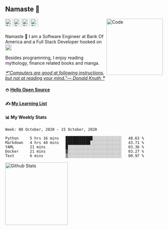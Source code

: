## Namaste :pray:

<a href="https://www.linkedin.com/in/siddharth-chandra1/">
  <img align="left" alt="Siddharth's LinkedIn" width="24px" height="24px" src="https://raw.githubusercontent.com/siddharth2016/siddharth2016/master/images/linkedin.svg" />
</a>  
<a href="https://doi.org/10.1080/1206212X.2020.1759857">
  <img align="left" alt="Co-Authored Research" width="24px" height="24px" src="https://raw.githubusercontent.com/siddharth2016/siddharth2016/master/images/research.svg" />
</a>  
<a href="https://www.hackerrank.com/siddharthchandr1">
  <img align="left" alt="Siddharth's HackerRank" width="24px" height="24px" src="https://raw.githubusercontent.com/siddharth2016/siddharth2016/master/images/hackerrank.png" />
</a>  
<a href="https://siddharth2016.github.io/">
  <img align="left" alt="Siddharth's GitHub" width="24px" height="24px" src="https://cdn.jsdelivr.net/npm/simple-icons@3.9.0/icons/github.svg" />
</a>
<a href="https://github.com/siddharth2016/update-readme-image">
<!--START_SECTION:update_image-->
<img src=https://raw.githubusercontent.com/siddharth2016/siddharth2016/master/.github/images/image10.png height=180px width=180px align=right alt=Code Karo Image />
<!--END_SECTION:update_image-->
</a>

<br />
<br />

Namaste :pray: I am a Software Engineer at Bank Of America and a Full Stack Developer hooked on <img alt="Python Icon" width="20px" src="https://raw.githubusercontent.com/siddharth2016/siddharth2016/master/images/python.gif" />

Besides programming, I enjoy reading mythology, finance related books and manga.

<a href="https://github.com/siddharth2016/quote-readme">
<!--STARTS_HERE_QUOTE_README-->
<i>❝“Computers are good at following instructions, but not at reading your mind.”— Donald Knuth   ❞</i>
<!--ENDS_HERE_QUOTE_README-->
</a>

#### ⛄ [Hello Open Source](https://github.com/siddharth2016/hello-open-source#hello-open-source)

#### ✍ [My Learning List](https://github.com/siddharth2016/my-learning#my-learning) 

#### 📊 My Weekly Stats
<!--START_SECTION:waka-->
```text
Week: 08 October, 2020 - 15 October, 2020

Python     5 hrs 16 mins   ████████████░░░░░░░░░░░░░   48.63 % 
Markdown   4 hrs 44 mins   ███████████░░░░░░░░░░░░░░   43.71 % 
YAML       21 mins         █░░░░░░░░░░░░░░░░░░░░░░░░   03.36 % 
Docker     21 mins         ▓░░░░░░░░░░░░░░░░░░░░░░░░   03.27 % 
Text       6 mins          ▒░░░░░░░░░░░░░░░░░░░░░░░░   00.97 % 
```
<!--END_SECTION:waka-->


<a href="https://github-readme-stats.vercel.app/api?username=siddharth2016&theme=vision-friendly-dark&show_icons=true&count_private=true&include_all_commits=true">
  <img align="center" alt="Github Stats" height="200" src="https://github-readme-stats.vercel.app/api?username=siddharth2016&theme=vision-friendly-dark&show_icons=true&include_all_commits=true" />
</a>
